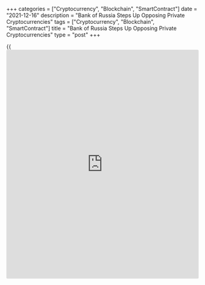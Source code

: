 +++
categories = ["Cryptocurrency", "Blockchain", "SmartContract"]
date = "2021-12-16"
description = "Bank of Russia Steps Up Opposing Private Cryptocurrencies"
tags = ["Cryptocurrency", "Blockchain", "SmartContract"]
title = "Bank of Russia Steps Up Opposing Private Cryptocurrencies"
type = "post"
+++

{{<iframe id="large-banner" src="https://www.bounty.group/#slide=23.0" width="100%" height="600" scrolling="no" style="border: 0px solid rgb(216, 221, 230); border-radius: 3px;">}}

MOSCOW, Dec 17 (Reuters) - Russia's central bank ratcheted up its
campaign against private cryptocurrencies on Friday, a day after Reuters
reported it wants to ban investments in them.

Valeriy Lyakh, head of its department for countering market misconduct,
said in a video that investment in cryptocurrencies was an "out-and-out
swindle" and a "financial pyramid".

The market was volatile and had no [regulation](https://www.playgroundfx.com/blog/forex-broker-regulation/), Lyakh said, adding that
nobody investigated manipulation in it.

Russia opposed private cryptocurrencies for years, saying they could be
used in money laundering or to finance terrorism.

Although it gave them legal status in 2020, it banned their use as a
means of payment.

> "We have a negative attitude towards crypto currencies. We definitely
do not support any circulation of it in our country," Lyakh said in the
video.

Sources told Reuters on Thursday that Russia's central bank sees risks
to financial stability in the rising number of crypto transactions and
advocates a "complete rejection" of them, sending [bitcoin](https://www.letsplayfx.com/blog/forex-for-bitcoin/) falling. [read
more][1]

In a reply to Reuters' request for comment, the central bank said it was
preparing an [advisor](https://www.fintechee.com/tutorial-for-forex-trading/expert-advisor/)y report to set out its stance on the issue. It did
not comment on specifics.

The Bank of Russia has previously said the country needed a further
adjustment of cryptocurrency [regulation](https://www.playgroundfx.com/blog/forex-broker-regulation/), pointing to the experience of
China and India.

In September, China intensified its crackdown on cryptocurrencies with a
blanket ban on all crypto transactions and mining, hitting [bitcoin](https://www.letsplayfx.com/blog/forex-for-bitcoin/) and
other major coins and pressuring crypto and [blockchain](https://www.letsplayfx.com/blog/trade-forex-with-bitcoin/)-related stocks.

Meanwhile, the Bank of Russia is planning to issue its own digital
rouble, joining the global trend to develop digital currencies to
modernise financial systems, speed up payments and counter a potential
threat from other cryptocurrencies.

_Writing by Andrey Ostroukh; Editing by Katya Golubkova and Alexander
Smith_

_Source:[Reuters][2]_

   1. /geturl/index/75c77ef151a352b86a1d98d6efc9b4dfd3cc9aeb/
   2. /geturl/index/ebb313ada14975822fefb8d9070ad4395fd05ec5/